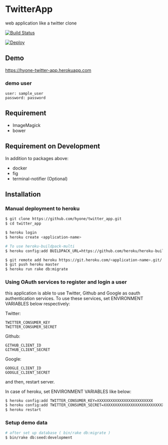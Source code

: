# TwitterApp

web application like a twitter clone

[![Build Status](https://travis-ci.org/hyone/twitter_app.svg?branch=master)](https://travis-ci.org/hyone/twitter_app)

[![Deploy](https://www.herokucdn.com/deploy/button.png)](https://heroku.com/deploy)

## Demo

https://hyone-twitter-app.herokuapp.com

### demo user

    user: sample_user
    password: password

## Requirement

- ImageMagick
- bower

## Requirement on Development

In addition to packages above:

- docker
- fig
- terminal-notifier (Optional)


## Installation

### Manual deployment to heroku

```sh
$ git clone https://github.com/hyone/twitter_app.git
$ cd twitter_app

$ heroku login
$ heroku create <application-name>

# To use heroku-buildpack-multi
$ heroku config:add BUILDPACK_URL=https://github.com/heroku/heroku-buildpack-multi.git

$ git remote add heroku https://git.heroku.com/<application-name>.git/
$ git push heroku master
$ heroku run rake db:migrate
```

### Using OAuth services to register and login a user

this application is able to use Twitter, Github and Google as oauth authentication services.
To use these services, set ENVIRONMENT VARIABLES below respectively:

Twitter:

    TWITTER_CONSUMER_KEY
    TWITTER_CONSUMER_SECRET

Github:

    GITHUB_CLIENT_ID
    GITHUB_CLIENT_SECRET

Google:

    GOOGLE_CLIENT_ID
    GOOGLE_CLIENT_SECRET

and then, restart server.

In case of heroku, set ENVIRONMENT VARIABLES like below:

```sh
$ heroku config:add TWITTER_CONSUMER_KEY=XXXXXXXXXXXXXXXXXXXXXXXXX
$ heroku config:add TWITTER_CONSUMER_SECRET=XXXXXXXXXXXXXXXXXXXXXXXXXXXXXXXXXXXXXXXXXXXXXXXXXX
$ heroku restart
```

### Setup demo data

```sh
# after set up database ( bin/rake db:migrate )
$ bin/rake db:seed:development
```
